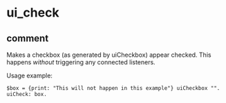 # ui_check
## comment

Makes a checkbox (as generated by uiCheckbox) appear checked.
This happens *without* triggering any connected listeners.

Usage example:
```
$box = {print: "This will not happen in this example"} uiCheckbox "".
uiCheck: box.
```